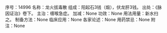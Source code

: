 序号：14996
名称：龙火拔毒散
组成：阳起石3钱（煅），伏龙肝3钱。
出处：《脉因证治》卷下。
主治：缠喉急症。
加减：None
功效：None
用法用量：新水扫之。
制备方法：None
临床应用：None
各家论述：None
用药禁忌：None
附注：None
